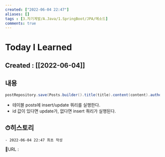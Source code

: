 ```yaml
---
created: ["2022-06-04 22:47"]
aliases: []
tags : [3.자기계발/A.Java/1.SpringBoot/JPA/메소드]
comments: true
---
```


# Today I Learned
## Created : [[2022-06-04]]

## 내용

```Java
postRepository.save(Posts.builder().title(title).content(content).author("jojoldu@gmail.com").build());
```

- 테이블 posts에 insert/update 쿼리를 실행한다.
- id 값이 있다면 update가, 없다면 insert 쿼리가 실행된다.

## ⏱히스토리
	- 2022-06-04 22:47 최초 작성


📙URL :